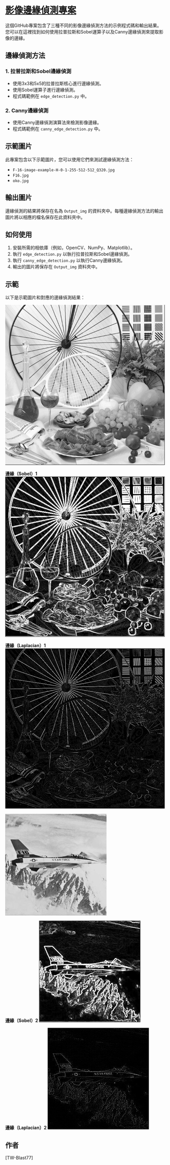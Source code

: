# [影像邊緣偵測專案](#影像邊緣偵測專案)

这個GitHub專案包含了三種不同的影像邊緣偵測方法的示例程式碼和輸出結果。您可以在這裡找到如何使用拉普拉斯和Sobel運算子以及Canny邊緣偵測來提取影像的邊緣。

## 邊緣偵測方法

### 1. 拉普拉斯和Sobel邊緣偵測

- 使用3x3和5x5的拉普拉斯核心進行邊緣偵測。
- 使用Sobel運算子進行邊緣偵測。
- 程式碼範例在 `edge_detection.py` 中。

### 2. Canny邊緣偵測

- 使用Canny邊緣偵測演算法來檢測影像邊緣。
- 程式碼範例在 `canny_edge_detection.py` 中。

## 示範圖片

此專案包含以下示範圖片，您可以使用它們來測試邊緣偵測方法：

- `F-16-image-example-H-0-1-255-512-512_Q320.jpg`
- `F16.jpg`
- `oko.jpg`

## 輸出圖片

邊緣偵測的結果將保存在名為 `Output_img` 的資料夾中。每種邊緣偵測方法的輸出圖片將以相應的檔名保存在此資料夾中。

## 如何使用

1. 安裝所需的相依庫（例如，OpenCV、NumPy、Matplotlib）。
2. 執行 `edge_detection.py` 以執行拉普拉斯和Sobel邊緣偵測。
3. 執行 `canny_edge_detection.py` 以執行Canny邊緣偵測。
4. 輸出的圖片將保存在 `Output_img` 資料夾中。

## 示範

以下是示範圖片和對應的邊緣偵測結果：

![原始影像 1](oko.jpg)

**邊緣（Sobel）1**
![邊緣（Sobel）1](Output_img/Edges(Sobel)1.jpg)

**邊緣（Laplacian）1**
![邊緣（Laplacian）1](Output_img/Edges(Laplacian)1.jpg)

![原始影像 2](F-16-image-example-H-0-1-255-512-512_Q320.jpg)

**邊緣（Sobel）2**
![邊緣（Sobel）2](Output_img/Edges(Sobel)2.jpg)

**邊緣（Laplacian）2**
![邊緣（Laplacian）2](Output_img/Edges(Laplacian)2.jpg)

## 作者

[TW-Blast77]
